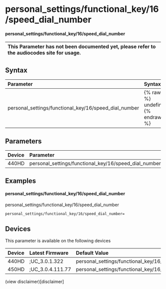 ﻿---
description: personal_settings/functional_key/16/speed_dial_number
search:
    keywords: ['personal_settings','functional_key','16','speed_dial_number']
---

# personal_settings/functional_key/16/speed_dial_number

#### personal_settings/functional_key/16/speed_dial_number


| This Parameter has not been documented yet, please refer to the audiocodes site for usage.  |
| :--- |

## Syntax
| Parameter | Syntax |
| :--- | :--- |
|personal_settings/functional_key/16/speed_dial_number | {% raw %} undefined {% endraw %} |

## Parameters
|Device|Parameter|value|Description|
|:---|:---|:---|:---|
| 440HD | personal_settings/functional_key/16/speed_dial_number |  |  |

## Examples
#### personal_settings/functional_key/16/speed_dial_number

personal_settings/functional_key/16/speed_dial_number

```
personal_settings/functional_key/16/speed_dial_number=
```

## Devices
This parameter is available on the following devices

| Device | Latest Firmware | Default Value |
|:---|:---|:---|
| 440HD | ;UC_3.0.1.322 | personal_settings/functional_key/16/speed_dial_number= 
| 450HD | ;UC_3.0.4.111.77 | personal_settings/functional_key/16/speed_dial_number= 

(view disclaimer)[disclaimer]
